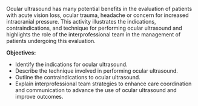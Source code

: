 Ocular ultrasound has many potential benefits in the evaluation of patients with acute vision loss, ocular trauma, headache or concern for increased intracranial pressure. This activity illustrates the indications, contraindications, and technique for performing ocular ultrasound and highlights the role of the interprofessional team in the management of patients undergoing this evaluation.

**Objectives:**
- Identify the indications for ocular ultrasound.
- Describe the technique involved in performing ocular ultrasound.
- Outline the contraindications to ocular ultrasound.
- Explain interprofessional team strategies to enhance care coordination and communication to advance the use of ocular ultrasound and improve outcomes.